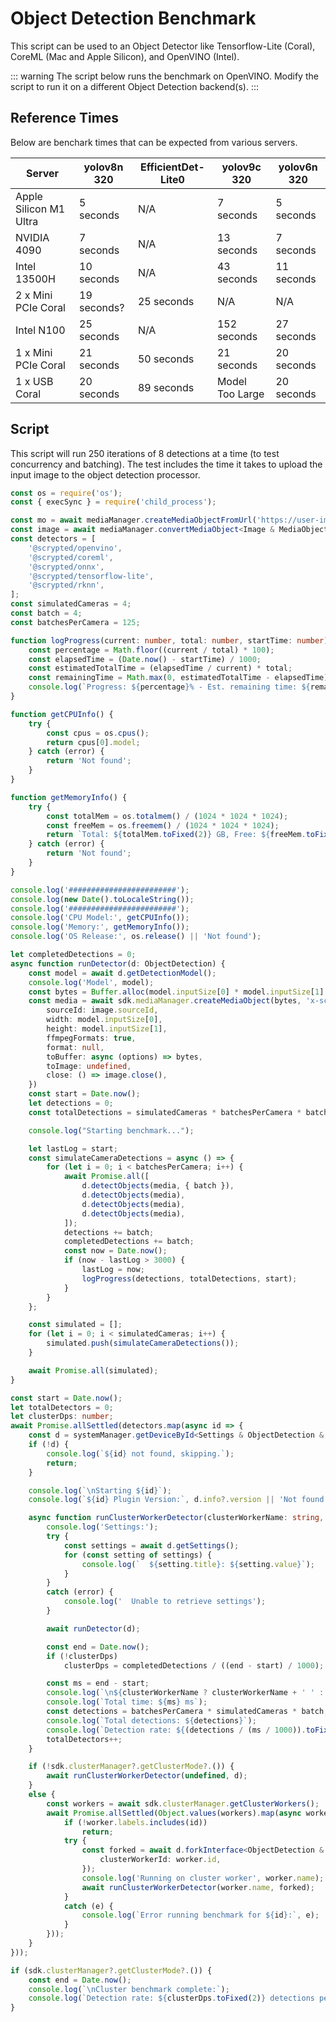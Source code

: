 # Object Detection Benchmark

This script can be used to an Object Detector like Tensorflow-Lite (Coral), CoreML (Mac and Apple Silicon), and OpenVINO (Intel).


::: warning
The script below runs the benchmark on OpenVINO. Modify the script to run it on a different Object Detection backend(s).
:::

## Reference Times

Below are benchark times that can be expected from various servers. 

|Server|yolov8n 320|EfficientDet-Lite0|yolov9c 320|yolov6n 320|
|-|-|-|-|-|
|Apple Silicon M1 Ultra|5 seconds|N/A|7 seconds|5 seconds|
|NVIDIA 4090|7 seconds|N/A|13 seconds|7 seconds|
|Intel 13500H|10 seconds|N/A|43 seconds|11 seconds|
|2 x Mini PCIe Coral|19 seconds?|25 seconds|N/A|N/A|
|Intel N100|25 seconds|N/A|152 seconds|27 seconds|
|1 x Mini PCIe Coral|21 seconds|50 seconds|21 seconds|20 seconds|
|1 x USB Coral|20 seconds|89 seconds|Model Too Large|20 seconds|

## Script

This script will run 250 iterations of 8 detections at a time (to test concurrency and batching). The test includes the time it takes to upload the input image to the object detection processor.

```ts
const os = require('os');
const { execSync } = require('child_process');

const mo = await mediaManager.createMediaObjectFromUrl('https://user-images.githubusercontent.com/73924/230690188-7a25983a-0630-44e9-9e2d-b4ac150f1524.jpg');
const image = await mediaManager.convertMediaObject<Image & MediaObject>(mo, 'x-scrypted/x-scrypted-image');
const detectors = [
    '@scrypted/openvino',
    '@scrypted/coreml',
    '@scrypted/onnx',
    '@scrypted/tensorflow-lite',
    '@scrypted/rknn',
];
const simulatedCameras = 4;
const batch = 4;
const batchesPerCamera = 125;

function logProgress(current: number, total: number, startTime: number) {
    const percentage = Math.floor((current / total) * 100);
    const elapsedTime = (Date.now() - startTime) / 1000;
    const estimatedTotalTime = (elapsedTime / current) * total;
    const remainingTime = Math.max(0, estimatedTotalTime - elapsedTime);
    console.log(`Progress: ${percentage}% - Est. remaining time: ${remainingTime.toFixed(1)}s`);
}

function getCPUInfo() {
    try {
        const cpus = os.cpus();
        return cpus[0].model;
    } catch (error) {
        return 'Not found';
    }
}

function getMemoryInfo() {
    try {
        const totalMem = os.totalmem() / (1024 * 1024 * 1024);
        const freeMem = os.freemem() / (1024 * 1024 * 1024);
        return `Total: ${totalMem.toFixed(2)} GB, Free: ${freeMem.toFixed(2)} GB`;
    } catch (error) {
        return 'Not found';
    }
}

console.log('########################');
console.log(new Date().toLocaleString());
console.log('########################');
console.log('CPU Model:', getCPUInfo());
console.log('Memory:', getMemoryInfo());
console.log('OS Release:', os.release() || 'Not found');

let completedDetections = 0;
async function runDetector(d: ObjectDetection) {
    const model = await d.getDetectionModel();
    console.log('Model', model);
    const bytes = Buffer.alloc(model.inputSize[0] * model.inputSize[1] * 3);
    const media = await sdk.mediaManager.createMediaObject(bytes, 'x-scrypted/x-scrypted-image', {
        sourceId: image.sourceId,
        width: model.inputSize[0],
        height: model.inputSize[1],
        ffmpegFormats: true,
        format: null,
        toBuffer: async (options) => bytes,
        toImage: undefined,
        close: () => image.close(),
    })
    const start = Date.now();
    let detections = 0;
    const totalDetections = simulatedCameras * batchesPerCamera * batch;

    console.log("Starting benchmark...");

    let lastLog = start;
    const simulateCameraDetections = async () => {
        for (let i = 0; i < batchesPerCamera; i++) {
            await Promise.all([
                d.detectObjects(media, { batch }),
                d.detectObjects(media),
                d.detectObjects(media),
                d.detectObjects(media),
            ]);
            detections += batch;
            completedDetections += batch;
            const now = Date.now();
            if (now - lastLog > 3000) {
                lastLog = now;
                logProgress(detections, totalDetections, start);
            }
        }
    };

    const simulated = [];
    for (let i = 0; i < simulatedCameras; i++) {
        simulated.push(simulateCameraDetections());
    }

    await Promise.all(simulated);
}

const start = Date.now();
let totalDetectors = 0;
let clusterDps: number;
await Promise.allSettled(detectors.map(async id => {
    const d = systemManager.getDeviceById<Settings & ObjectDetection & ClusterForkInterface>(id);
    if (!d) {
        console.log(`${id} not found, skipping.`);
        return;
    }

    console.log(`\nStarting ${id}`);
    console.log(`${id} Plugin Version:`, d.info?.version || 'Not found');

    async function runClusterWorkerDetector(clusterWorkerName: string, d: ObjectDetection & Settings) {
        console.log('Settings:');
        try {
            const settings = await d.getSettings();
            for (const setting of settings) {
                console.log(`  ${setting.title}: ${setting.value}`);
            }
        }
        catch (error) {
            console.log('  Unable to retrieve settings');
        }

        await runDetector(d);

        const end = Date.now();
        if (!clusterDps)
            clusterDps = completedDetections / ((end - start) / 1000);

        const ms = end - start;
        console.log(`\n${clusterWorkerName ? clusterWorkerName + ' ' : ''}${id} benchmark complete:`);
        console.log(`Total time: ${ms} ms`);
        const detections = batchesPerCamera * simulatedCameras * batch;
        console.log(`Total detections: ${detections}`);
        console.log(`Detection rate: ${(detections / (ms / 1000)).toFixed(2)} detections per second`);
        totalDetectors++;
    }

    if (!sdk.clusterManager?.getClusterMode?.()) {
        await runClusterWorkerDetector(undefined, d);
    }
    else {
        const workers = await sdk.clusterManager.getClusterWorkers();
        await Promise.allSettled(Object.values(workers).map(async worker => {
            if (!worker.labels.includes(id))
                return;
            try {
                const forked = await d.forkInterface<ObjectDetection & Settings>(ScryptedInterface.ObjectDetection, {
                    clusterWorkerId: worker.id,
                });
                console.log('Running on cluster worker', worker.name);
                await runClusterWorkerDetector(worker.name, forked);
            }
            catch (e) {
                console.log(`Error running benchmark for ${id}:`, e);
            }
        }));
    }
}));

if (sdk.clusterManager?.getClusterMode?.()) {
    const end = Date.now();
    console.log(`\nCluster benchmark complete:`);
    console.log(`Detection rate: ${clusterDps.toFixed(2)} detections per second`);
}
```
